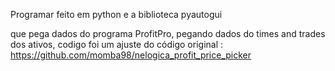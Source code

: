 Programar feito em python e a biblioteca pyautogui

que pega dados do programa ProfitPro, pegando dados do times and trades dos ativos,
codigo foi um ajuste do código original : https://github.com/momba98/nelogica_profit_price_picker
